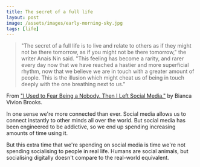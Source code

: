 ```yaml
---
title: The secret of a full life
layout: post
image: /assets/images/early-morning-sky.jpg
tags: [life]
---
```


> "The secret of a full life is to live and relate to others as if they might not be there tomorrow, as if you might not be there tomorrow," the writer Anais Nin said. "This feeling has become a rarity, and rarer every day now that we have reached a hastier and more superficial rhythm, now that we believe we are in touch with a greater amount of people. This is the illusion which might cheat us of being in touch deeply with the one breathing next to us."

From ["I Used to Fear Being a Nobody. Then I Left Social Media."](https://www.nytimes.com/2019/10/01/opinion/quit-social-media.html) by Bianca Vivion Brooks.

In one sense we're more connected than ever. Social media allows us to connect instantly to other minds all over the world. But social media has been engineered to be addictive, so we end up spending increasing amounts of time using it.

But this extra time that we're spending on social media is time we're not spending socialising to people in real life. Humans are social animals, but socialising digitally doesn't compare to the real-world equivalent.
